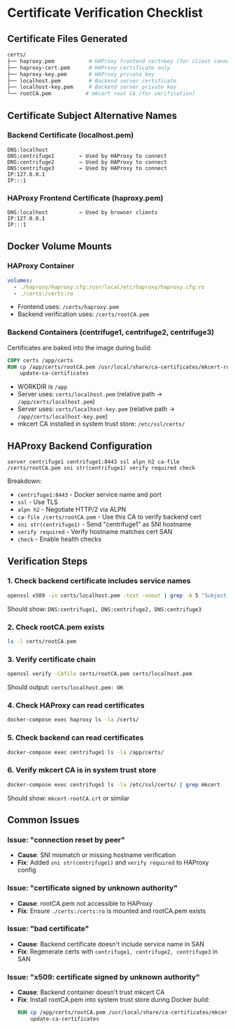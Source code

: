 # Certificate Verification Checklist

## Certificate Files Generated

```bash
certs/
├── haproxy.pem           # HAProxy frontend cert+key (for client connections)
├── haproxy-cert.pem      # HAProxy certificate only
├── haproxy-key.pem       # HAProxy private key
├── localhost.pem         # Backend server certificate
├── localhost-key.pem     # Backend server private key
└── rootCA.pem           # mkcert root CA (for verification)
```

## Certificate Subject Alternative Names

### Backend Certificate (localhost.pem)
```
DNS:localhost
DNS:centrifuge1        ← Used by HAProxy to connect
DNS:centrifuge2        ← Used by HAProxy to connect
DNS:centrifuge3        ← Used by HAProxy to connect
IP:127.0.0.1
IP:::1
```

### HAProxy Frontend Certificate (haproxy.pem)
```
DNS:localhost          ← Used by browser clients
IP:127.0.0.1
IP:::1
```

## Docker Volume Mounts

### HAProxy Container
```yaml
volumes:
  - ./haproxy/haproxy.cfg:/usr/local/etc/haproxy/haproxy.cfg:ro
  - ./certs:/certs:ro
```
- Frontend uses: `/certs/haproxy.pem`
- Backend verification uses: `/certs/rootCA.pem`

### Backend Containers (centrifuge1, centrifuge2, centrifuge3)
Certificates are baked into the image during build:
```dockerfile
COPY certs /app/certs
RUN cp /app/certs/rootCA.pem /usr/local/share/ca-certificates/mkcert-rootCA.crt && \
    update-ca-certificates
```
- WORKDIR is `/app`
- Server uses: `certs/localhost.pem` (relative path → `/app/certs/localhost.pem`)
- Server uses: `certs/localhost-key.pem` (relative path → `/app/certs/localhost-key.pem`)
- mkcert CA installed in system trust store: `/etc/ssl/certs/`

## HAProxy Backend Configuration

```
server centrifuge1 centrifuge1:8443 ssl alpn h2 ca-file /certs/rootCA.pem sni str(centrifuge1) verify required check
```

Breakdown:
- `centrifuge1:8443` - Docker service name and port
- `ssl` - Use TLS
- `alpn h2` - Negotiate HTTP/2 via ALPN
- `ca-file /certs/rootCA.pem` - Use this CA to verify backend cert
- `sni str(centrifuge1)` - Send "centrifuge1" as SNI hostname
- `verify required` - Verify hostname matches cert SAN
- `check` - Enable health checks

## Verification Steps

### 1. Check backend certificate includes service names
```bash
openssl x509 -in certs/localhost.pem -text -noout | grep -A 5 "Subject Alternative Name"
```
Should show: `DNS:centrifuge1, DNS:centrifuge2, DNS:centrifuge3`

### 2. Check rootCA.pem exists
```bash
ls -l certs/rootCA.pem
```

### 3. Verify certificate chain
```bash
openssl verify -CAfile certs/rootCA.pem certs/localhost.pem
```
Should output: `certs/localhost.pem: OK`

### 4. Check HAProxy can read certificates
```bash
docker-compose exec haproxy ls -la /certs/
```

### 5. Check backend can read certificates
```bash
docker-compose exec centrifuge1 ls -la /app/certs/
```

### 6. Verify mkcert CA is in system trust store
```bash
docker-compose exec centrifuge1 ls -la /etc/ssl/certs/ | grep mkcert
```
Should show: `mkcert-rootCA.crt` or similar

## Common Issues

### Issue: "connection reset by peer"
- **Cause**: SNI mismatch or missing hostname verification
- **Fix**: Added `sni str(centrifuge1)` and `verify required` to HAProxy config

### Issue: "certificate signed by unknown authority"
- **Cause**: rootCA.pem not accessible to HAProxy
- **Fix**: Ensure `./certs:/certs:ro` is mounted and rootCA.pem exists

### Issue: "bad certificate"
- **Cause**: Backend certificate doesn't include service name in SAN
- **Fix**: Regenerate certs with `centrifuge1, centrifuge2, centrifuge3` in SAN

### Issue: "x509: certificate signed by unknown authority"
- **Cause**: Backend container doesn't trust mkcert CA
- **Fix**: Install rootCA.pem into system trust store during Docker build:
  ```dockerfile
  RUN cp /app/certs/rootCA.pem /usr/local/share/ca-certificates/mkcert-rootCA.crt && \
      update-ca-certificates
  ```
